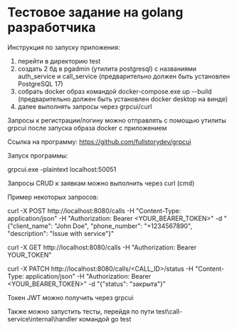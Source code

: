 # Тестовое задание на golang разработчика

Инструкция по запуску приложения:
1) перейти в директорию test
2) создать 2 бд в pgadmin (утилита postgresql) с названиями auth_service и call_service (предварительно должен быть установлен PostgreSQL 17)
2) собрать docker образ командой docker-compose.exe up --build (предварительно должен быть установлен docker desktop на винде)
3) далее выполнять запросы через grpcui/curl

Запросы к регистрации/логину можно отправлять с помощью утилиты grpcui после запуска образа docker с приложением

Ссылка на программу: https://github.com/fullstorydev/grpcui

Запуск программы: 

grpcui.exe -plaintext localhost:50051

Запросы CRUD к заявкам можно выполнить через curl (cmd)

Пример некоторых запросов:

curl -X POST http://localhost:8080/calls -H "Content-Type: application/json" -H "Authorization: Bearer <YOUR_BEARER_TOKEN>" -d "{\"client_name\": \"John Doe\", \"phone_number\": \"+1234567890\", \"description\": \"Issue with service\"}"

curl -X GET http://localhost:8080/calls -H "Authorization: Bearer YOUR_TOKEN"

curl -X PATCH http://localhost:8080/calls/<CALL_ID>/status -H "Content-Type: application/json" -H "Authorization: Bearer <YOUR_BEARER_TOKEN>" -d "{\"status\": \"закрыта\"}"

Токен JWT можно получить через grpcui

Также можно запустить тесты, перейдя по пути test\call-service\internal\handler командой go test
